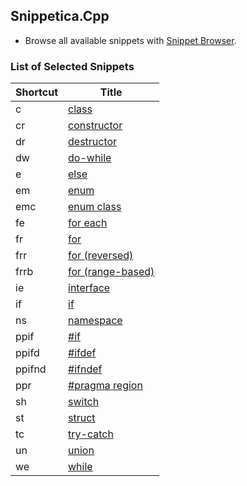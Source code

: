 ## Snippetica.Cpp

* Browse all available snippets with [Snippet Browser](http://pihrt.net/snippetica/snippets?engine=vs&language=cpp).

### List of Selected Snippets

Shortcut | Title
-------- | -----
c|[class](Class.snippet)
cr|[constructor](Constructor.snippet)
dr|[destructor](Destructor.snippet)
dw|[do\-while](do_while.snippet)
e|[else](Else.snippet)
em|[enum](Enum.snippet)
emc|[enum class](enum_class.snippet)
fe|[for each](ForEach.snippet)
fr|[for](For.snippet)
frr|[for \(reversed\)](for_reversed.snippet)
frrb|[for \(range\-based\)](for_range_based.snippet)
ie|[interface](Interface.snippet)
if|[if](If.snippet)
ns|[namespace](Namespace.snippet)
ppif|[\#if](preprocessor_directive_if.snippet)
ppifd|[\#ifdef](preprocessor_directive_ifdef.snippet)
ppifnd|[\#ifndef](preprocessor_directive_ifndef.snippet)
ppr|[\#pragma region](preprocessor_directive_region.snippet)
sh|[switch](Switch.snippet)
st|[struct](Struct.snippet)
tc|[try\-catch](Try.snippet)
un|[union](Union.snippet)
we|[while](While.snippet)
